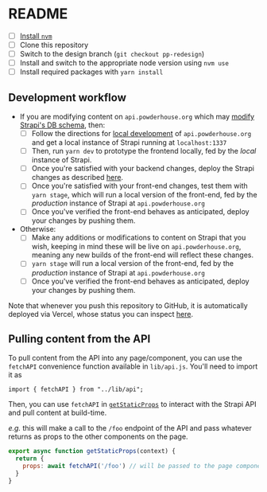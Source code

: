 # README

- [ ] [Install `nvm`](https://github.com/nvm-sh/nvm#installing-and-updating)
- [ ] Clone this repository
- [ ] Switch to the design branch (`git checkout pp-redesign`)
- [ ] Install and switch to the appropriate node version using `nvm use`
- [ ] Install required packages with `yarn install`

## Development workflow

- If you are modifying content on `api.powderhouse.org` which may [modify Strapi's DB schema](https://github.com/powderhouse/api.powderhouse.org#modifying-the-db-schema), then:
  - [ ] Follow the directions for [local development](https://github.com/powderhouse/api.powderhouse.org#local-development) of `api.powderhouse.org` and get a local instance of Strapi running at `localhost:1337`
  - [ ] Then, run `yarn dev` to prototype the frontend locally, fed by the _local_ instance of Strapi.
  - [ ] Once you're satisfied with your backend changes, deploy the Strapi changes as described [here](https://github.com/powderhouse/api.powderhouse.org#production-deployment).
  - [ ] Once you're satisfied with your front-end changes, test them with `yarn stage`, which will run a local version of the front-end, fed by the _production_ instance of Strapi at `api.powderhouse.org`
  - [ ] Once you've verified the front-end behaves as anticipated, deploy your changes by pushing them.
- Otherwise:
  - [ ] Make any additions or modifications to content on Strapi that you wish, keeping in mind these will be live on `api.powderhouse.org`, meaning any new builds of the front-end will reflect these changes.
  - [ ] `yarn stage` will run a local version of the front-end, fed by the _production_ instance of Strapi at `api.powderhouse.org`
  - [ ] Once you've verified the front-end behaves as anticipated, deploy your changes by pushing them.

Note that whenever you push this repository to GitHub, it is automatically deployed via Vercel, whose status you can inspect [here](https://vercel.com/powderhouse/powderhouseorg).


## Pulling content from the API

To pull content from the API into any page/component, you can use the `fetchAPI` convenience function available in `lib/api.js`.  You'll need to import it as

	import { fetchAPI } from "../lib/api";

Then, you can use `fetchAPI` in [`getStaticProps`](https://nextjs.org/docs/basic-features/data-fetching#getstaticprops-static-generation) to interact with the Strapi API and pull content at build-time.

_e.g._ this will make a call to the `/foo` endpoint of the API and pass whatever returns as props to the other components on the page.

```javascript
export async function getStaticProps(context) {
  return {
    props: await fetchAPI('/foo') // will be passed to the page component as props
  }
}
```